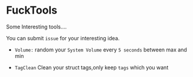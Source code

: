 # FuckTools

Some Interesting tools....

You can submit `issue` for your interesting idea.

* `Volume:` random your  `System Volume` every  `5 seconds` between max and min

* `TagClean` Clean your struct tags,only keep `tags` which you want